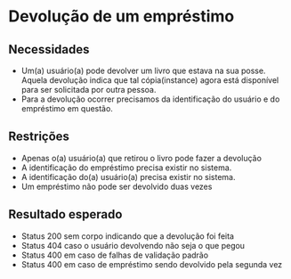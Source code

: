 # Devolução de um empréstimo

## Necessidades
- Um(a) usuário(a) pode devolver um livro que estava na sua posse. Aquela devolução indica que tal cópia(instance) agora está disponível para ser solicitada por outra pessoa.
- Para a devolução ocorrer precisamos da identificação do usuário e do empréstimo em questão.

## Restrições
- Apenas o(a) usuário(a) que retirou o livro pode fazer a devolução
- A identificação do empréstimo precisa existir no sistema.
- A identificação do(a) usuário(a) precisa existir no sistema.
- Um empréstimo não pode ser devolvido duas vezes

## Resultado esperado
- Status 200 sem corpo indicando que a devolução foi feita
- Status 404 caso o usuário devolvendo não seja o que pegou
- Status 400 em caso de falhas de validação padrão
- Status 400 em caso de empréstimo sendo devolvido pela segunda vez